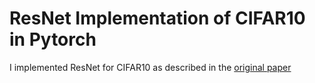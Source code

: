 # ResNet Implementation of CIFAR10 in Pytorch
I implemented ResNet for CIFAR10 as described in the [original paper](https://arxiv.org/abs/1512.03385)
